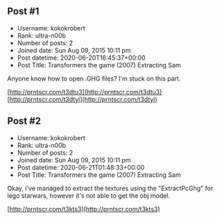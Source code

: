 ## Post #1
- Username: kokokrobert
- Rank: ultra-n00b
- Number of posts: 2
- Joined date: Sun Aug 09, 2015 10:11 pm
- Post datetime: 2020-06-20T16:45:37+00:00
- Post Title: Transformers the game (2007) Extracting Sam

Anyone know how to open .GHG files? I'm stuck on this part.

[http://prntscr.com/t3dtu3](http://prntscr.com/t3dtu3)
[http://prntscr.com/t3dtyi](http://prntscr.com/t3dtyi)
## Post #2
- Username: kokokrobert
- Rank: ultra-n00b
- Number of posts: 2
- Joined date: Sun Aug 09, 2015 10:11 pm
- Post datetime: 2020-06-21T01:48:33+00:00
- Post Title: Transformers the game (2007) Extracting Sam

Okay, i've managed to extract the textures using the "ExtractPcGhg" for lego starwars, however it's not able to get the obj model. 

[http://prntscr.com/t3kts3](http://prntscr.com/t3kts3)
